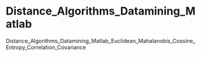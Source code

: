 # Distance_Algorithms_Datamining_Matlab
Distance_Algorithms_Datamining_Matlab_Euclidean_Mahalanobis_Cossine_Entropy_Correlation_Covariance
